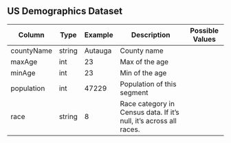## US Demographics Dataset
| Column      | Type        | Example     | Description | Possible Values |
| ----------- | ----------- | ----------- | ----------- | ----------- |
| countyName     | string         | Autauga      | County name    | |
| maxAge         | int            | 23           | Max of the age | |
| minAge         | int            | 23           | Min of the age | |
| population     | int            | 47229        | Population of this segment | |
| race           | string         | 8            | Race category in Census data. If it’s null, it’s across all races. | |